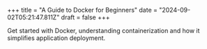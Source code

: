 +++
title = "A Guide to Docker for Beginners"
date = "2024-09-02T05:21:47.811Z"
draft = false
+++

  Get started with Docker, understanding containerization and how it simplifies application deployment.
        